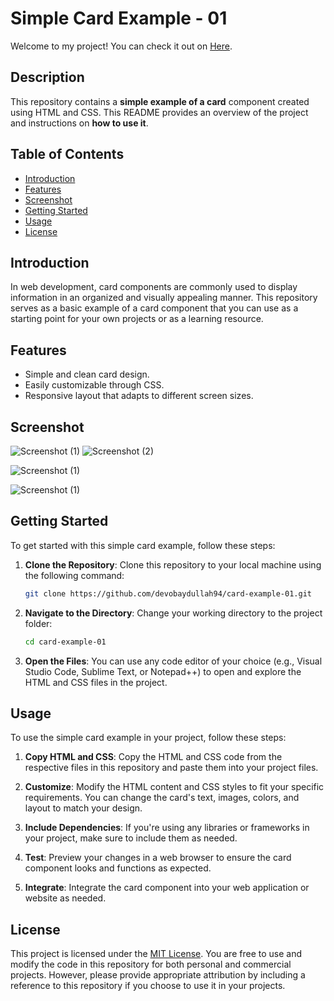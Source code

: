 # Simple Card Example - 01

Welcome to my project! You can check it out on [Here](https://card-example-01.vercel.app).

## Description

This repository contains a __simple example of a card__ component created using HTML and CSS. This README provides an overview of the project and instructions on **how to use it**.

## Table of Contents

- [Introduction](#introduction)
- [Features](#features)
- [Screenshot](#screenshot)
- [Getting Started](#getting-started)
- [Usage](#usage)
- [License](#license)

## Introduction

In web development, card components are commonly used to display information in an organized and visually appealing manner. This repository serves as a basic example of a card component that you can use as a starting point for your own projects or as a learning resource.

## Features

- Simple and clean card design.
- Easily customizable through CSS.
- Responsive layout that adapts to different screen sizes.

## Screenshot
![Screenshot (1)](https://github.com/devobaydullah94/card-example-01/assets/142870705/beb15fbf-a899-47d9-bed5-3a762da7efa8)
![Screenshot (2)](https://github.com/devobaydullah94/card-example-01/assets/142870705/9241fe5b-2487-46ed-958d-7daf0bb223ac)

![Screenshot (1)](https://i.ibb.co/5vg3tTW/1.png)

![Screenshot (1)](https://i.ibb.co/59JMdRZ/2.png)


## Getting Started

To get started with this simple card example, follow these steps:

1. **Clone the Repository**: Clone this repository to your local machine using the following command:

   ```bash
   git clone https://github.com/devobaydullah94/card-example-01.git
   ```

2. **Navigate to the Directory**: Change your working directory to the project folder:

   ```bash
   cd card-example-01
   ```

3. **Open the Files**: You can use any code editor of your choice (e.g., Visual Studio Code, Sublime Text, or Notepad++) to open and explore the HTML and CSS files in the project.

## Usage

To use the simple card example in your project, follow these steps:

1. **Copy HTML and CSS**: Copy the HTML and CSS code from the respective files in this repository and paste them into your project files.

2. **Customize**: Modify the HTML content and CSS styles to fit your specific requirements. You can change the card's text, images, colors, and layout to match your design.

3. **Include Dependencies**: If you're using any libraries or frameworks in your project, make sure to include them as needed.

4. **Test**: Preview your changes in a web browser to ensure the card component looks and functions as expected.

5. **Integrate**: Integrate the card component into your web application or website as needed.

## License

This project is licensed under the [MIT License](LICENSE). You are free to use and modify the code in this repository for both personal and commercial projects. However, please provide appropriate attribution by including a reference to this repository if you choose to use it in your projects.

